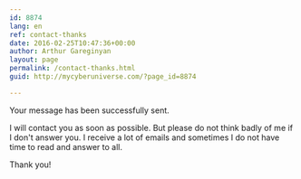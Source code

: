 ```yaml
---
id: 8874
lang: en
ref: contact-thanks
date: 2016-02-25T10:47:36+00:00
author: Arthur Gareginyan
layout: page
permalink: /contact-thanks.html
guid: http://mycyberuniverse.com/?page_id=8874

---
```


Your message has been successfully sent.

I will contact you as soon as possible. But please do not think badly of me if I don't answer you. I receive a lot of emails and sometimes I do not have time to read and answer to all.

Thank you!